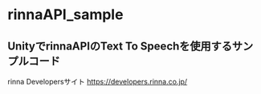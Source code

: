 # rinnaAPI_sample

## UnityでrinnaAPIのText To Speechを使用するサンプルコード

rinna Developersサイト
https://developers.rinna.co.jp/
